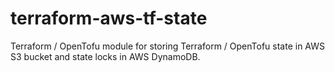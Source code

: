 # terraform-aws-tf-state
Terraform / OpenTofu module for storing Terraform / OpenTofu state in AWS S3 bucket and state locks in AWS DynamoDB.
